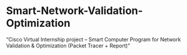 # Smart-Network-Validation-Optimization
“Cisco Virtual Internship project – Smart Computer Program for Network Validation &amp; Optimization (Packet Tracer + Report)”
